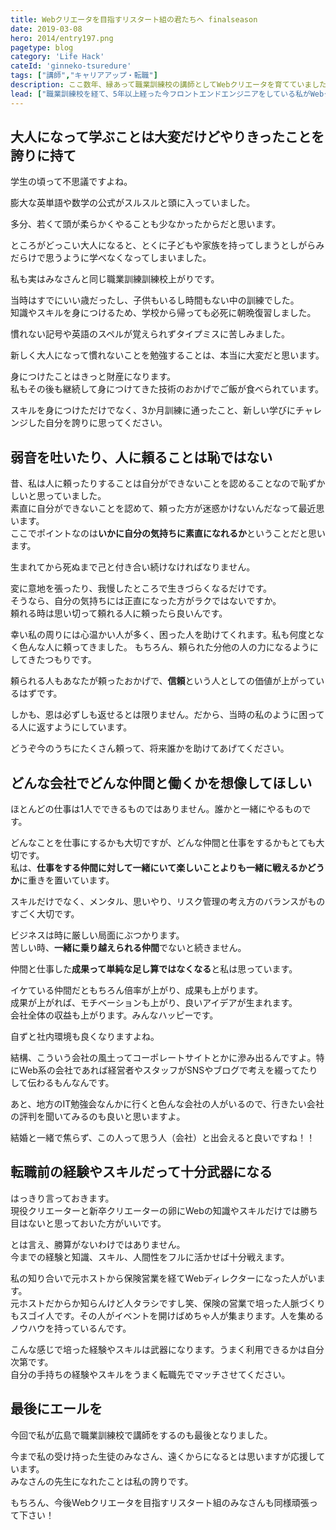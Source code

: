 ```yaml
---
title: Webクリエータを目指すリスタート組の君たちへ finalseason
date: 2019-03-08
hero: 2014/entry197.png
pagetype: blog
category: 'Life Hack'
cateId: 'ginneko-tsuredure'
tags: ["講師","キャリアアップ・転職"]
description: ここ数年、縁あって職業訓練校の講師としてWebクリエータを育てていました。これから目指す人、学ぶ人、業界に飛び込む君たちへの想いを、個人の一意見と責任を持って綴ろうと思います。
lead: ["職業訓練校を経て、5年以上経った今フロントエンドエンジニアをしている私がWebクリエータを目指すリスタート組の君たちへ贈りたいリアルなメッセージを綴りました。私個人の意見なのでご了承の上お読みください。"]
---
```

## 大人になって学ぶことは大変だけどやりきったことを誇りに持て
学生の頃って不思議ですよね。

膨大な英単語や数学の公式がスルスルと頭に入っていました。

多分、若くて頭が柔らかくやることも少なかったからだと思います。

ところがどっこい大人になると、とくに子どもや家族を持ってしまうとしがらみだらけで思うように学べなくなってしまいました。

私も実はみなさんと同じ職業訓練訓練校上がりです。

当時はすでにいい歳だったし、子供もいるし時間もない中の訓練でした。<br>
知識やスキルを身につけるため、学校から帰っても必死に朝晩復習しました。

慣れない記号や英語のスペルが覚えられずタイプミスに苦しみました。

新しく大人になって慣れないことを勉強することは、本当に大変だと思います。

身につけたことはきっと財産になります。<br>
私もその後も継続して身につけてきた技術のおかげでご飯が食べられています。

スキルを身につけただけでなく、3か月訓練に通ったこと、新しい学びにチャレンジした自分を誇りに思ってください。

## 弱音を吐いたり、人に頼ることは恥ではない
昔、私は人に頼ったりすることは自分ができないことを認めることなので恥ずかしいと思っていました。<br>
素直に自分ができないことを認めて、頼った方が迷惑かけないんだなって最近思います。<br>
ここでポイントなのは**いかに自分の気持ちに素直になれるか**ということだと思います。

生まれてから死ぬまで己と付き合い続けなければなりません。

変に意地を張ったり、我慢したところで生きづらくなるだけです。<br>
そうなら、自分の気持ちには正直になった方がラクではないですか。<br>
頼れる時は思い切って頼れる人に頼ったら良いんです。

幸い私の周りには心温かい人が多く、困った人を助けてくれます。私も何度となく色んな人に頼ってきました。
もちろん、頼られた分他の人の力になるようにしてきたつもりです。

頼られる人もあなたが頼ったおかげで、**信頼**という人としての価値が上がっているはずです。

しかも、恩は必ずしも返せるとは限りません。だから、当時の私のように困ってる人に返すようにしています。

どうぞ今のうちにたくさん頼って、将来誰かを助けてあげてください。

## どんな会社でどんな仲間と働くかを想像してほしい
ほとんどの仕事は1人でできるものではありません。誰かと一緒にやるものです。

どんなことを仕事にするかも大切ですが、どんな仲間と仕事をするかもとても大切です。<br>
私は、**仕事をする仲間に対して一緒にいて楽しいことよりも一緒に戦えるかどうか**に重きを置いています。

スキルだけでなく、メンタル、思いやり、リスク管理の考え方のバランスがものすごく大切です。

ビジネスは時に厳しい局面にぶつかります。<br>
苦しい時、**一緒に乗り越えられる仲間**でないと続きません。

仲間と仕事した**成果って単純な足し算ではなくなる**と私は思っています。

イケている仲間だともちろん倍率が上がり、成果も上がります。<br>
成果が上がれば、モチベーションも上がり、良いアイデアが生まれます。<br>
会社全体の収益も上がります。みんなハッピーです。

自ずと社内環境も良くなりますよね。

結構、こういう会社の風土ってコーポレートサイトとかに滲み出るんですよ。特にWeb系の会社であれば経営者やスタッフがSNSやブログで考えを綴ってたりして伝わるもんなんです。

あと、地方のIT勉強会なんかに行くと色んな会社の人がいるので、行きたい会社の評判を聞いてみるのも良いと思いますよ。

結婚と一緒で焦らず、この人って思う人（会社）と出会えると良いですね！！

## 転職前の経験やスキルだって十分武器になる
はっきり言っておきます。<br>
現役クリエーターと新卒クリエーターの卵にWebの知識やスキルだけでは勝ち目はないと思っておいた方がいいです。

とは言え、勝算がないわけではありません。<br>
今までの経験と知識、スキル、人間性をフルに活かせば十分戦えます。

私の知り合いで元ホストから保険営業を経てWebディレクターになった人がいます。<br>
元ホストだからか知らんけど人タラシですし笑、保険の営業で培った人脈づくりもスゴイ人です。その人がイベントを開けばめちゃ人が集まります。人を集めるノウハウを持っているんです。

こんな感じで培った経験やスキルは武器になります。うまく利用できるかは自分次第です。<br>
自分の手持ちの経験やスキルをうまく転職先でマッチさせてください。

## 最後にエールを
今回で私が広島で職業訓練校で講師をするのも最後となりました。

今まで私の受け持った生徒のみなさん、遠くからになるとは思いますが応援しています。<br>
みなさんの先生になれたことは私の誇りです。

もちろん、今後Webクリエータを目指すリスタート組のみなさんも同様頑張って下さい！
